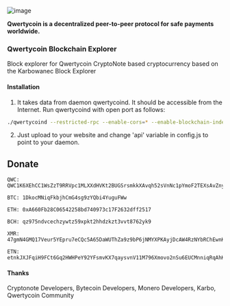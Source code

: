 ![image](https://cdn.qwertycoin.org/images/press/other/qwc-github-3.png)

**Qwertycoin is a decentralized peer-to-peer protocol for safe payments worldwide.**

### Qwertycoin Blockchain Explorer

Block explorer for Qwertycoin CryptoNote based cryptocurrency based on the Karbowanec Block Explorer

#### Installation

1) It takes data from daemon qwertycoind. It should be accessible from the Internet. Run qwertycoind with open port as follows:
```bash
./qwertycoind --restricted-rpc --enable-cors=* --enable-blockchain-indexes --rpc-bind-ip=0.0.0.0 --rpc-bind-port=8197
```
2) Just upload to your website and change 'api' variable in config.js to point to your daemon.

## Donate

```
QWC: QWC1K6XEhCC1WsZzT9RRVpc1MLXXdHVKt2BUGSrsmkkXAvqh52sVnNc1pYmoF2TEXsAvZnyPaZu8MW3S8EWHNfAh7X2xa63P7Y
```
```
BTC: 1DkocMNiqFkbjhCmG4sg9zYQbi4YuguFWw
```
```
ETH: 0xA660Fb28C06542258bd740973c17F2632dff2517
```
```
BCH: qz975ndvcechzywtz59xpkt2hhdzkzt3vvt8762yk9
```
```
XMR: 47gmN4GMQ17Veur5YEpru7eCQc5A65DaWUThZa9z9bP6jNMYXPKAyjDcAW4RzNYbRChEwnKu1H3qt9FPW9CnpwZgNscKawX
```
```
ETN: etnkJXJFqiH9FCt6Gq2HWHPeY92YFsmvKX7qaysvnV11M796Xmovo2nSu6EUCMnniqRqAhKX9AQp31GbG3M2DiVM3qRDSQ5Vwq
```

#### Thanks

Cryptonote Developers, Bytecoin Developers, Monero Developers, Karbo, Qwertycoin Community
